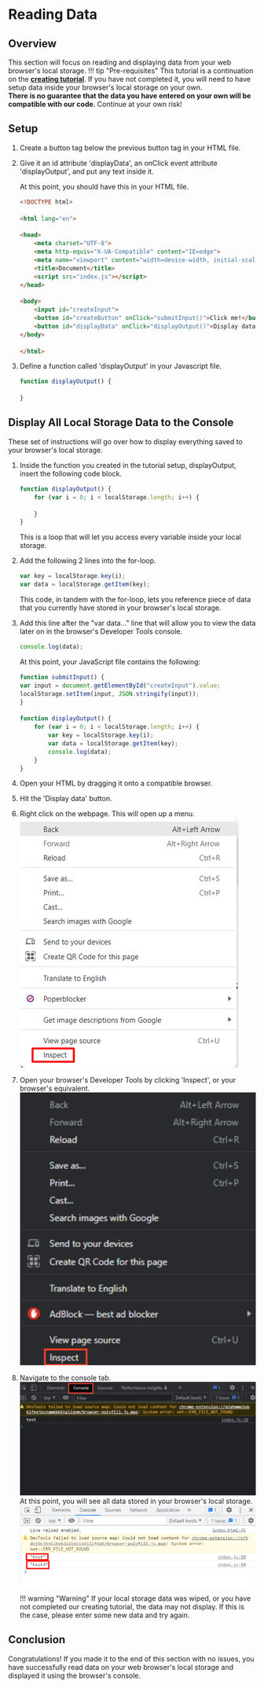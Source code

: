 # Reading Data

## Overview

This section will focus on reading and displaying data from your web browser's local storage.
!!! tip "Pre-requisites"
    This tutorial is a continuation on the [**creating tutorial**](creating.md). If you have not completed it, you will need to have setup data inside your browser's local storage on your own.
    <br> **There is no guarantee that the data you have entered on your own will be compatible with our code**. Continue at your own risk!

## Setup

1. Create a button tag below the previous button tag in your HTML file.

2. Give it an id attribute 'displayData', an onClick event attribute 'displayOutput', and put any text inside it.

    At this point, you should have this in your HTML file.

    ```html
    <!DOCTYPE html>

    <html lang="en">

    <head>
        <meta charset="UTF-8">
        <meta http-equiv="X-UA-Compatible" content="IE=edge">
        <meta name="viewport" content="width=device-width, initial-scale=1.0">
        <title>Document</title>
        <script src="index.js"></script>
    </head>

    <body>
        <input id="createInput">
        <button id="createButton" onClick="submitInput()">Click me!</button>
        <button id="displayData" onClick="displayOutput()">Display data</button>
    </body>

    </html>
    ```

3. Define a function called 'displayOutput' in your Javascript file.

    ```js
    function displayOutput() {
        
    }
    ```

## Display All Local Storage Data to the Console

These set of instructions will go over how to display everything saved to your browser's local storage.

1. Inside the function you created in the tutorial setup, displayOutput, insert the following code block.

    ```js
    function displayOutput() {
        for (var i = 0; i < localStorage.length; i++) {

        }
    }
    ```

    This is a loop that will let you access every variable inside your local storage.

2. Add the following 2 lines into the for-loop.

    ```js
    var key = localStorage.key(i);
    var data = localStorage.getItem(key);
    ```

    This code, in tandem with the for-loop, lets you reference piece of data that you currently have stored in your browser's local storage.

3. Add this line after the "var data..." line that will allow you to view the data later on in the browser's Developer Tools console.

    ```js
    console.log(data);
    ```

    At this point, your JavaScript file contains the following:

    ```js
    function submitInput() {
    var input = document.getElementById("createInput").value;
    localStorage.setItem(input, JSON.stringify(input));
    }

    function displayOutput() {
        for (var i = 0; i < localStorage.length; i++) {
            var key = localStorage.key(i);
            var data = localStorage.getItem(key);
            console.log(data);
        }
    }
    ```

4. Open your HTML by dragging it onto a compatible browser.
5. Hit the 'Display data' button.
6. Right click on the webpage. This will open up a menu.
    <br> ![right-click](/images/reading/right-click.png)
6. Open your browser's Developer Tools by clicking 'Inspect', or your browser's equivalent.
    <br> ![access-developer-tools](/images/reading/access-developer-tools.png)
7. Navigate to the console tab.
    <br> ![access-console](/images/reading/access-console.png)
    At this point, you will see all data stored in your browser's local storage.
    <br> ![console-log](/images/reading/console-log.png)

    !!! warning "Warning"
        If your local storage data was wiped, or you have not completed our creating tutorial, the data may not display. If this is the case, please enter some new data and try again.

## Conclusion

Congratulations! If you made it to the end of this section with no issues, you have successfully read data on your web browser's local storage and displayed it using the browser's console.
